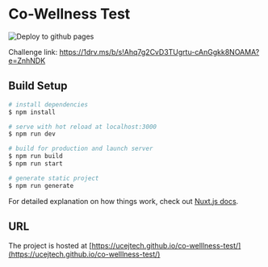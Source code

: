 # Co-Wellness Test

![Deploy to github pages](https://github.com/ucejtech/co-wellness-test/workflows/Deploy%20to%20github%20pages/badge.svg)

Challenge link:
https://1drv.ms/b/s!Ahq7g2CvD3TUgrtu-cAnGgkk8NOAMA?e=ZnhNDK

## Build Setup

```bash
# install dependencies
$ npm install

# serve with hot reload at localhost:3000
$ npm run dev

# build for production and launch server
$ npm run build
$ npm run start

# generate static project
$ npm run generate
```

For detailed explanation on how things work, check out [Nuxt.js docs](https://nuxtjs.org).

## URL

The project is hosted at [https://ucejtech.github.io/co-welllness-test/](https://ucejtech.github.io/co-welllness-test/)
